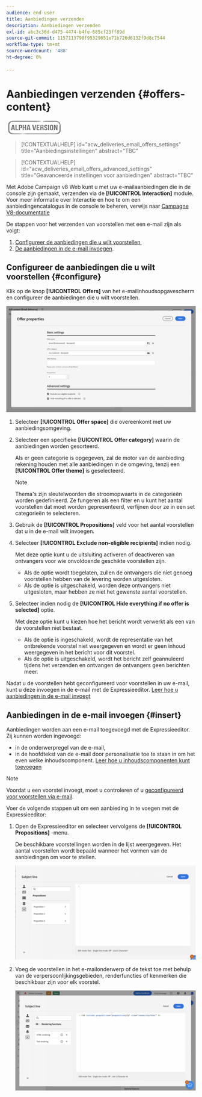 ```yaml
---
audience: end-user
title: Aanbiedingen verzenden
description: Aanbiedingen verzenden
exl-id: abc3c36d-d475-4474-b4fe-685cf23ff89d
source-git-commit: 1157113798f95329651e71b726d6132f9d8c7544
workflow-type: tm+mt
source-wordcount: '488'
ht-degree: 0%

---
```


# Aanbiedingen verzenden {#offers-content}

![](../assets/do-not-localize/badge.png)

>[!CONTEXTUALHELP]
>id="acw_deliveries_email_offers_settings"
>title="Aanbiedingsinstellingen"
>abstract="TBC"

>[!CONTEXTUALHELP]
>id="acw_deliveries_email_offers_advanced_settings"
>title="Geavanceerde instellingen voor aanbiedingen"
>abstract="TBC"

Met Adobe Campaign v8 Web kunt u met uw e-mailaanbiedingen die in de console zijn gemaakt, verzenden via de **[!UICONTROL Interaction]** module. Voor meer informatie over Interactie en hoe te om een aanbiedingencatalogus in de console te beheren, verwijs naar [Campagne V8-documentatie](https://experienceleague.adobe.com/docs/campaign/campaign-v8/offers/interaction.html)

De stappen voor het verzenden van voorstellen met een e-mail zijn als volgt:

1. [Configureer de aanbiedingen die u wilt voorstellen](#configure),
1. [De aanbiedingen in de e-mail invoegen](#insert).

## Configureer de aanbiedingen die u wilt voorstellen {#configure}

Klik op de knop **[!UICONTROL Offers]** van het e-mailinhoudsopgavescherm en configureer de aanbiedingen die u wilt voorstellen.

![](assets/create-content-offers.png)

1. Selecteer **[!UICONTROL Offer space]** die overeenkomt met uw aanbiedingsomgeving.

1. Selecteer een specifieke **[!UICONTROL Offer category]** waarin de aanbiedingen worden gesorteerd.

   Als er geen categorie is opgegeven, zal de motor van de aanbieding rekening houden met alle aanbiedingen in de omgeving, tenzij een **[!UICONTROL Offer theme]** is geselecteerd.

   >[!NOTE]
   >
   >Thema&#39;s zijn sleutelwoorden die stroomopwaarts in de categorieën worden gedefinieerd. Ze fungeren als een filter en u kunt het aantal voorstellen dat moet worden gepresenteerd, verfijnen door ze in een set categorieën te selecteren.

1. Gebruik de **[!UICONTROL Propositions]** veld voor het aantal voorstellen dat u in de e-mail wilt invoegen.

1. Selecteer **[!UICONTROL Exclude non-eligible recipients]** indien nodig.

   Met deze optie kunt u de uitsluiting activeren of deactiveren van ontvangers voor wie onvoldoende geschikte voorstellen zijn.

   * Als de optie wordt toegelaten, zullen de ontvangers die niet genoeg voorstellen hebben van de levering worden uitgesloten.
   * Als de optie is uitgeschakeld, worden deze ontvangers niet uitgesloten, maar hebben ze niet het gewenste aantal voorstellen.

1. Selecteer indien nodig de **[!UICONTROL Hide everything if no offer is selected]** optie.

   Met deze optie kunt u kiezen hoe het bericht wordt verwerkt als een van de voorstellen niet bestaat.

   * Als de optie is ingeschakeld, wordt de representatie van het ontbrekende voorstel niet weergegeven en wordt er geen inhoud weergegeven in het bericht voor dit voorstel.
   * Als de optie is uitgeschakeld, wordt het bericht zelf geannuleerd tijdens het verzenden en ontvangen de ontvangers geen berichten meer.

Nadat u de voorstellen hebt geconfigureerd voor voorstellen in uw e-mail, kunt u deze invoegen in de e-mail met de Expressieeditor. [Leer hoe u aanbiedingen in de e-mail invoegt](#insert)

## Aanbiedingen in de e-mail invoegen {#insert}

Aanbiedingen worden aan een e-mail toegevoegd met de Expressieeditor. Zij kunnen worden ingevoegd:

* in de onderwerpregel van de e-mail,
* in de hoofdtekst van de e-mail door personalisatie toe te staan in om het even welke inhoudscomponent. [Leer hoe u inhoudscomponenten kunt toevoegen](content-components.md)

>[!NOTE]
>
>Voordat u een voorstel invoegt, moet u controleren of u [geconfigureerd voor voorstellen via e-mail](#configure).

Voer de volgende stappen uit om een aanbieding in te voegen met de Expressieeditor:

1. Open de Expressieeditor en selecteer vervolgens de **[!UICONTROL Propositions]** -menu.

   De beschikbare voorstellingen worden in de lijst weergegeven. Het aantal voorstellen wordt bepaald wanneer het vormen van de aanbiedingen om voor te stellen.

   ![](assets/offer-insertion.png)

1. Voeg de voorstellen in het e-mailonderwerp of de tekst toe met behulp van de verpersoonlijkingsgebieden, renderfuncties of kenmerken die beschikbaar zijn voor elk voorstel.

   ![](assets/offer-inserted.png)

